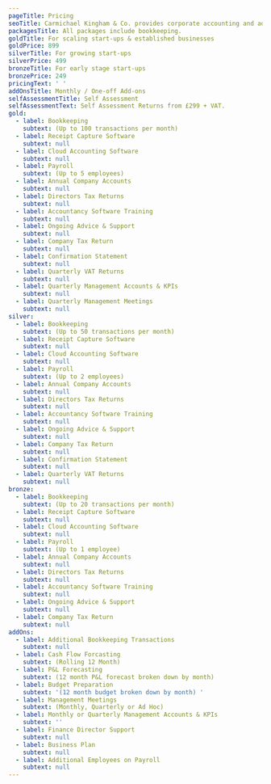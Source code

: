```yaml
---
pageTitle: Pricing
seoTitle: Carmichael Kingham & Co. provides corporate accounting and advisory services to help businesses grow.
packagesTitle: All packages include bookkeeping.
goldTitle: For scaling start-ups & established businesses
goldPrice: 899
silverTitle: For growing start-ups
silverPrice: 499
bronzeTitle: For early stage start-ups
bronzePrice: 249
pricingText: ' '
addOnsTitle: Monthly / One-off Add-ons
selfAssessmentTitle: Self Assessment
selfAssessmentText: Self Assessment Returns from £299 + VAT.
gold:
  - label: Bookkeeping
    subtext: (Up to 100 transactions per month)
  - label: Receipt Capture Software
    subtext: null
  - label: Cloud Accounting Software
    subtext: null
  - label: Payroll
    subtext: (Up to 5 employees)
  - label: Annual Company Accounts
    subtext: null
  - label: Directors Tax Returns
    subtext: null
  - label: Accountancy Software Training
    subtext: null
  - label: Ongoing Advice & Support
    subtext: null
  - label: Company Tax Return
    subtext: null
  - label: Confirmation Statement
    subtext: null
  - label: Quarterly VAT Returns
    subtext: null
  - label: Quarterly Management Accounts & KPIs
    subtext: null
  - label: Quarterly Management Meetings
    subtext: null
silver:
  - label: Bookkeeping
    subtext: (Up to 50 transactions per month)
  - label: Receipt Capture Software
    subtext: null
  - label: Cloud Accounting Software
    subtext: null
  - label: Payroll
    subtext: (Up to 2 employees)
  - label: Annual Company Accounts
    subtext: null
  - label: Directors Tax Returns
    subtext: null
  - label: Accountancy Software Training
    subtext: null
  - label: Ongoing Advice & Support
    subtext: null
  - label: Company Tax Return
    subtext: null
  - label: Confirmation Statement
    subtext: null
  - label: Quarterly VAT Returns
    subtext: null
bronze:
  - label: Bookkeeping
    subtext: (Up to 20 transactions per month)
  - label: Receipt Capture Software
    subtext: null
  - label: Cloud Accounting Software
    subtext: null
  - label: Payroll
    subtext: (Up to 1 employee)
  - label: Annual Company Accounts
    subtext: null
  - label: Directors Tax Returns
    subtext: null
  - label: Accountancy Software Training
    subtext: null
  - label: Ongoing Advice & Support
    subtext: null
  - label: Company Tax Return
    subtext: null
addOns:
  - label: Additional Bookkeeping Transactions
    subtext: null
  - label: Cash Flow Forcasting
    subtext: (Rolling 12 Month)
  - label: P&L Forecasting
    subtext: (12 month P&L forecast broken down by month)
  - label: Budget Preparation
    subtext: '(12 month budget broken down by month) '
  - label: Management Meetings
    subtext: (Monthly, Quarterly or Ad Hoc)
  - label: Monthly or Quarterly Management Accounts & KPIs
    subtext: ''
  - label: Finance Director Support
    subtext: null
  - label: Business Plan
    subtext: null
  - label: Additional Employees on Payroll
    subtext: null
---
```

